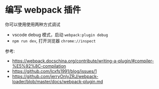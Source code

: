 # 编写 webpack 插件

你可以使用使用两种方式调试

- vscode debug 模式，启动 `webpack:plugin debug`
- `npm run dev`, 打开浏览器 `chrome://inspect`

参考:

- https://webpack.docschina.org/contribute/writing-a-plugin/#compiler-%E5%92%8C-compilation
- https://github.com/lcxfs1991/blog/issues/1
- https://github.com/jerryOnlyZRJ/webpack-loader/blob/master/docs/webpack-plugin.md
